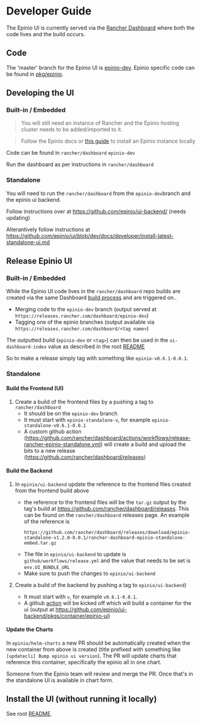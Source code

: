 # Developer Guide

The Epinio UI is currently served via the [Rancher Dashboard](https://github.com/rancher/dashboard) where both the code lives and the build occurs.


## Code

The 'master' branch for the Epinio UI is [epinio-dev](https://github.com/rancher/dashboard/tree/epinio-dev). Epinio specific code can be found in [pkg/epinio](https://github.com/rancher/dashboard/tree/epinio-dev/pkg/epinio).


## Developing the UI

### Built-in / Embedded

> You will still need an instance of Rancher and the Epinio hosting cluster needs to be added/imported to it.

> Follow the Epinio docs or [this guide](install-epinio.md) to install an Epinio instance locally

Code can be found in `rancher/dashboard` `epinio-dev`

Run the dashboard as per instructions in `rancher/dashboard`

### Standalone

You will need to run the `rancher/dashboard` from the `epinio-dev`branch and the epinio ui backend.

Follow instructions over at https://github.com/epinio/ui-backend/ (needs updating)

Alterantively follow instructions at https://github.com/epinio/ui/blob/dev/docs/developer/install-latest-standalone-ui.md

## Release Epinio UI

### Built-in / Embedded

While the Epinio UI code lives in the `rancher/dashboard` repo builds are created via the same Dashboard [build process](https://drone-publish.rancher.io/rancher/dashboard) and are triggered on..
- Merging code to the `epinio-dev` branch (output served at `https://releases.rancher.com/dashboard/epinio-dev`)
- Tagging one of the epinio branches (output available via `https://releases.rancher.com/dashboard/<tag name>`)

The outputted build (`epinio-dev` or `<tag>`) can then be used in the `ui-dashboard-index` value as described in the root [README](https://github.com/epinio/ui)

So to make a release simply tag with something like `epinio-v0.6.1-0.0.1`.

### Standalone

#### Build the Frontend (UI)
1. Create a build of the frontend files by a pushing a tag to `rancher/dashboard`
   - It should be on the `epinio-dev` branch
   - It must start with `epinio-standalone-v`, for example `epinio-standalone-v0.6.1-0.0.1`
   - A custom github action (https://github.com/rancher/dashboard/actions/workflows/release-rancher-epinio-standalone.yml) will create a build and upload the bits to a new release (https://github.com/rancher/dashboard/releases)

#### Build the Backend
1. In `epinio/ui-backend` update the reference to the frontend files created from the frontend build above
   - the reference to the frontend files will be the `tar.gz` output by the tag's build at https://github.com/rancher/dashboard/releases. This can be found on the `rancher/dashboard` releases page. An example of the reference is
     ```
     https://github.com/rancher/dashboard/releases/download/epinio-standalone-v1.2.0-0.0.1/rancher-dashboard-epinio-standalone-embed.tar.gz
     ``` 
   - The file in `epinio/ui-backend` to update is `github/workflows/release.yml` and the value that needs to be set is `env.UI_BUNDLE_URL`
   - Make sure to push the changes to `epinio/ui-backend`

2. Create a build of the backend by pushing a tag to `epinio/ui-backend`) 
   - It must start with `v`, for example `v0.6.1-0.0.1`.
   - A github [action](https://github.com/epinio/ui-backend/actions) will be kicked off which will build a container for the ui (output at https://github.com/epinio/ui-backend/pkgs/container/epinio-ui)

#### Update the Charts
In `epinio/helm-charts` a new PR should be automatically created when the new container from above is created (title prefixed with something like `[updatecli] Bump epinio ui version`). The PR will update charts that reference this container, specifically the epinio all in one chart.

Someone from the Epinio team will review and merge the PR. Once that's in the standalone UI is available in chart form.

## Install the UI (without running it locally)

See root [README](https://github.com/epinio/ui).

